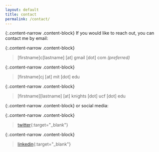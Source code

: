 ```yaml
---
layout: default
title: contact
permalink: /contact/
---
```


{:.content-narrow .content-block}
If you would like to reach out, you can contact me by email:

{:.content-narrow .content-block}
> [firstname]c[lastname] [at] gmail [dot] com    *(preferred)*

{:.content-narrow .content-block}           
> [firstname]cj [at] mit [dot] edu

{:.content-narrow .content-block}
> [firstname][lastname] [at] knights [dot] ucf [dot] edu

{:.content-narrow .content-block}
or social media:

{:.content-narrow .content-block}
> [twitter](https://twitter.com/lailacjohnston){:target="_blank"}

{:.content-narrow .content-block}
> [linkedin](https://www.linkedin.com/in/lailacjohnston/){:target="_blank"}
